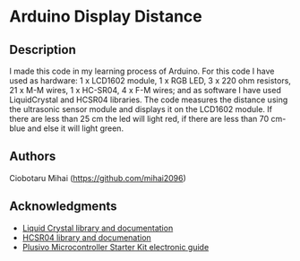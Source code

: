 # Arduino Display Distance

## Description

I made this code in my learning process of Arduino. For this code I have used as hardware: 1 x LCD1602 module, 1 x RGB LED, 3 x 220 ohm resistors, 21 x M-M wires, 1 x HC-SR04, 4 x F-M wires; and as software I have used LiquidCrystal and HCSR04 libraries. The code measures the distance using the ultrasonic sensor module and displays it on the LCD1602 module. If there are less than 25 cm the led will light red, if there are less than 70 cm- blue and else it will light green.

## Authors

Ciobotaru Mihai (https://github.com/mihai2096)

## Acknowledgments

* [Liquid Crystal library and documentation](https://www.arduino.cc/reference/en/libraries/liquidcrystal/)
* [HCSR04 library and documenation](https://github.com/gamegine/HCSR04-ultrasonic-sensor-lib)
* [Plusivo Microcontroller Starter Kit electronic guide](https://kits.plusivo.com)
